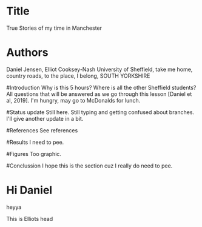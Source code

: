 # Title
True Stories of my time in Manchester


# Authors 
Daniel Jensen, Elliot Cooksey-Nash University of Sheffield, take me home, country roads, to the place, I belong, SOUTH YORKSHIRE

#Introduction
Why is this 5 hours? Where is all the other Sheffield students? All questions that will be answered as we go through this lesson [Daniel et al, 2019].
I'm hungry, may go to McDonalds for lunch.  

#Status update
Still here. Still typing and getting confused about branches. I'll give another update in a bit.

#References 
See references

#Results
I need to pee. 

#Figures
Too graphic. 

#Conclussion
I hope this is the section cuz I really do need to pee.

# Hi Daniel

heyya

This is Elliots head